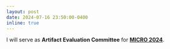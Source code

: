 ```yaml
---
layout: post
date: 2024-07-16 23:50:00-0400
inline: true
---
```


I will serve as <strong>Artifact Evaluation Committee</strong> for <strong><a href="https://microarch.org/micro57/">MICRO 2024</a></strong>.